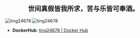 <div align="center"> <h2>世间真假皆我所求，苦与乐皆可奉酒。</h2> </div>

<div>
    <img align="left" src="https://github-readme-stats.vercel.app/api/top-langs?username=ting24678&show_icons=true&locale=cn&layout=compact" alt="ting24678" />
    <img align="center" src="https://github-readme-stats.vercel.app/api?username=ting24678&show_icons=true&locale=cn" alt="ting24678" />
</div>

- **DockerHub**: [ting24678 | Docker Hub](https://hub.docker.com/u/ting24678) 

